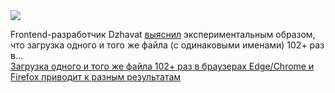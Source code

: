 <!--2025-01-13 13:07:42-->
<div class="yb">
  <div class="rss smaller1 habr"><img src="https://habrastorage.org/getpro/habr/upload_files/27f/6bf/8b3/27f6bf8b3fc7db18b9fda4633d73ca2c.png" /><p>Frontend-разработчик Dzhavat <a href="https://dzhavat.github.io/2025/01/08/downloading-the-same-file-102-times.html" rel="noopener noreferrer nofollow">выяснил</a> экспериментальным образом, что загрузка одного и того же файла (с одинаковыми именами) 102+ раз в... <br><a class="light" href="https://habr.com/ru/news/873334/?utm_source=habrahabr&utm_medium=rss&utm_campaign=873334">Загрузка одного и того же файла 102+ раз в браузерах Edge/Chrome и Firefox приводит к разным результатам</a></div>
</div>
